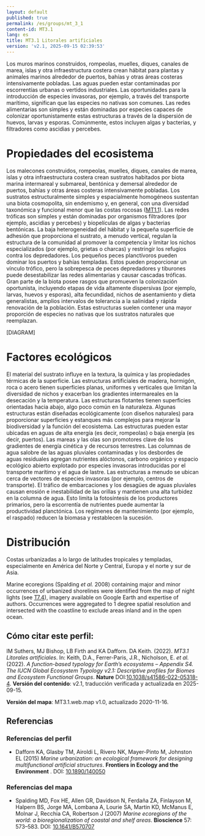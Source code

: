 ```yaml
---
layout: default
published: true
permalink: /es/groups/mt_3_1
content-id: MT3.1
lang: es
title: MT3.1 Litorales artificiales
version: 'v2.1, 2025-09-15 02:39:53'
---
```


Los muros marinos construidos, rompeolas, muelles, diques, canales de marea, islas y otra infraestructura costera crean hábitat para plantas y animales marinos alrededor de puertos, bahías y otras áreas costeras intensivamente pobladas. Las aguas pueden estar contaminadas por escorrentías urbanas o vertidos industriales. Las oportunidades para la introducción de especies invasoras, por ejemplo, a través del transporte marítimo, significan que las especies no nativas son comunes. Las redes alimentarias son simples y están dominadas por especies capaces de colonizar oportunistamente estas estructuras a través de la dispersión de huevos, larvas y esporas. Comúnmente, estos incluyen algas y bacterias, y filtradores como ascidias y percebes.

# Propiedades del ecosistema
 
Los malecones construidos, rompeolas, muelles, diques, canales de marea, islas y otra infraestructura costera crean sustratos habitados por biota marina intermareal y submareal, bentónica y demersal alrededor de puertos, bahías y otras áreas costeras intensivamente pobladas. Los sustratos estructuralmente simples y espacialmente homogéneos sustentan una biota cosmopolita, sin endemismo y, en general, con una diversidad taxonómica y funcional menor que las costas rocosas ([MT1.1](/explore/groups/MT1.1)). Las redes tróficas son simples y están dominadas por organismos filtradores (por ejemplo, ascidias y percebes) y biopelículas de algas y bacterias bentónicas. La baja heterogeneidad del hábitat y la pequeña superficie de adhesión que proporciona el sustrato, a menudo vertical, regulan la estructura de la comunidad al promover la competencia y limitar los nichos especializados (por ejemplo, grietas o charcas) y restringir los refugios contra los depredadores. Los pequeños peces planctívoros pueden dominar los puertos y bahías templadas. Estos pueden proporcionar un vínculo trófico, pero la sobrepesca de peces depredadores y tiburones puede desestabilizar las redes alimentarias y causar cascadas tróficas. Gran parte de la biota posee rasgos que promueven la colonización oportunista, incluyendo etapas de vida altamente dispersivas (por ejemplo, larvas, huevos y esporas), alta fecundidad, nichos de asentamiento y dieta generalistas, amplios intervalos de tolerancia a la salinidad y rápida renovación de la población. Estas estructuras suelen contener una mayor proporción de especies no nativas que los sustratos naturales que reemplazan.

[DIAGRAM]

# Factores ecológicos
 
El material del sustrato influye en la textura, la química y las propiedades térmicas de la superficie. Las estructuras artificiales de madera, hormigón, roca o acero tienen superficies planas, uniformes y verticales que limitan la diversidad de nichos y exacerban los gradientes intermareales en la desecación y la temperatura. Las estructuras flotantes tienen superficies orientadas hacia abajo, algo poco común en la naturaleza. Algunas estructuras están diseñadas ecológicamente (con diseños naturales) para proporcionar superficies y estanques más complejos para mejorar la biodiversidad y la función del ecosistema. Las estructuras pueden estar ubicadas en aguas de alta energía (es decir, rompeolas) o baja energía (es decir, puertos). Las mareas y las olas son promotores clave de los gradientes de energía cinética y de recursos terrestres. Las columnas de agua salobre de las aguas pluviales contaminadas y los desbordes de aguas residuales agregan nutrientes alóctonos, carbono orgánico y espacio ecológico abierto explotado por especies invasoras introducidas por el transporte marítimo y el agua de lastre. Las estructuras a menudo se ubican cerca de vectores de especies invasoras (por ejemplo, centros de transporte). El tráfico de embarcaciones y los desagües de aguas pluviales causan erosión e inestabilidad de las orillas y mantienen una alta turbidez en la columna de agua. Esto limita la fotosíntesis de los productores primarios, pero la escorrentía de nutrientes puede aumentar la productividad planctónica. Los regímenes de mantenimiento (por ejemplo, el raspado) reducen la biomasa y restablecen la sucesión.
 
# Distribución
 
Costas urbanizadas a lo largo de latitudes tropicales y templadas, especialmente en América del Norte y Central, Europa y el norte y sur de Asia.

Marine ecoregions (Spalding _et al._ 2008) containing major and minor occurrences of urbanized shorelines were identified from the map of night lights (see [T7.4](/explore/groups/T7.4)), imagery available on Google Earth and expertise of authors. Occurrences were aggregated to 1 degree spatial resolution and intersected with the coastline to exclude areas inland and in the open ocean.

## Cómo citar este perfil:

IM Suthers, MJ Bishop, LB Firth and KA Dafforn. DA Keith. (2022). *MT3.1 Litorales artificiales*. In: Keith, D.A., Ferrer-Paris, J.R., Nicholson, E. *et al.* (2022). *A function-based typology for Earth’s ecosystems – Appendix S4. The IUCN Global Ecosystem Typology v2.1: Descriptive profiles for Biomes and Ecosystem Functional Groups*. **Nature** DOI:[10.1038/s41586-022-05318-4](https://doi.org/10.1038/s41586-022-05318-4).
**Versión del contenido**: v2.1, traducción verificada y actualizada en 2025-09-15.

**Versión del mapa**: MT3.1.web.map v1.0, actualizado 2020-11-16.

## Referencias

### Referencias del perfil
* Dafforn KA, Glasby TM, Airoldi L, Rivero NK, Mayer-Pinto M, Johnston EL  (2015) *Marine urbanization: an ecological framework for designing multifunctional artificial structures*. **Frontiers in Ecology and the Environment** . DOI: [10.1890/140050](http://doi.org/10.1890/140050)

### Referencias del mapa
* Spalding MD, Fox HE, Allen GR, Davidson N, Ferdaña ZA, Finlayson M, Halpern BS, Jorge MA, Lombana A, Lourie SA, Martin KD, McManus E, Molnar J, Recchia CA, Robertson J  (2007) *Marine ecoregions of the world: a bioregionalization of coastal and shelf areas*. **Bioscience** 57: 573–583. DOI: [10.1641/B570707](http://doi.org/10.1641/B570707)
